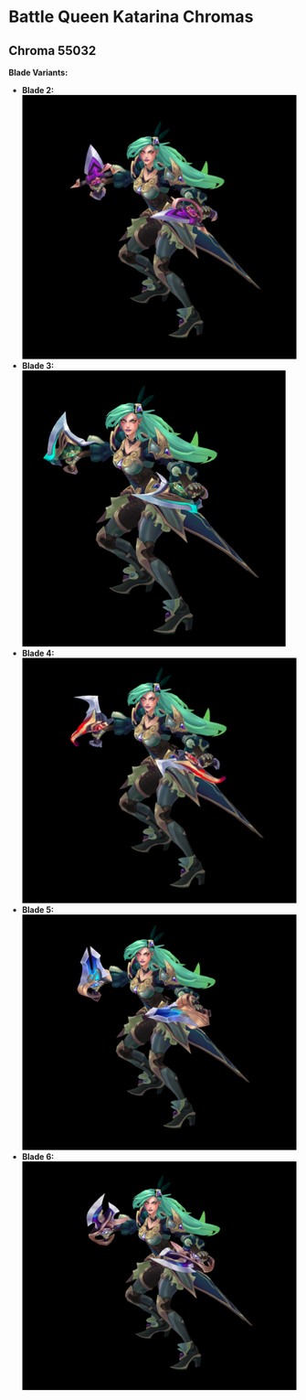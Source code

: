 # Battle Queen Katarina Chromas

## Chroma 55032

**Blade Variants:**

- **Blade 2:** ![Preview](../Blade%20Images/55032/2.png)
- **Blade 3:** ![Preview](../Blade%20Images/55032/3.png)
- **Blade 4:** ![Preview](../Blade%20Images/55032/4.png)
- **Blade 5:** ![Preview](../Blade%20Images/55032/5.png)
- **Blade 6:** ![Preview](../Blade%20Images/55032/6.png)